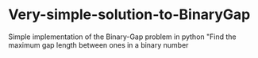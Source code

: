 # Very-simple-solution-to-BinaryGap
Simple implementation of the Binary-Gap problem in python "Find the maximum gap length between ones in a binary number
